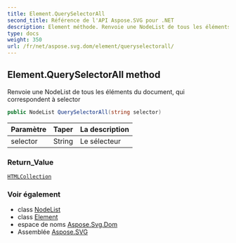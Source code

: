 ```yaml
---
title: Element.QuerySelectorAll
second_title: Référence de l'API Aspose.SVG pour .NET
description: Element méthode. Renvoie une NodeList de tous les éléments du document qui correspondent à selector
type: docs
weight: 350
url: /fr/net/aspose.svg.dom/element/queryselectorall/
---
```

## Element.QuerySelectorAll method

Renvoie une NodeList de tous les éléments du document, qui correspondent à selector

```csharp
public NodeList QuerySelectorAll(string selector)
```

| Paramètre | Taper | La description |
| --- | --- | --- |
| selector | String | Le sélecteur |

### Return_Value

[`HTMLCollection`](../../../aspose.svg.collections/htmlcollection/)

### Voir également

* class [NodeList](../../../aspose.svg.collections/nodelist/)
* class [Element](../)
* espace de noms [Aspose.Svg.Dom](../../element/)
* Assemblée [Aspose.SVG](../../../)


